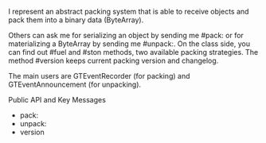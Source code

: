 I represent an abstract packing system that is able to receive objects and pack them into a binary data (ByteArray).

Others can ask me for serializing an object by sending me #pack: or for materializing a ByteArray by sending me #unpack:. On the class side, you can find out #fuel and #ston methods, two available packing strategies. The method #version keeps current packing version and changelog. 

The main users are GTEventRecorder (for packing) and GTEventAnnouncement (for unpacking).

Public API and Key Messages

- pack:
- unpack:
- version
